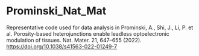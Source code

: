 # Prominski_Nat_Mat
Representative code used for data analysis in Prominski, A., Shi, J., Li, P. et al. Porosity-based heterojunctions enable leadless optoelectronic modulation of tissues. Nat. Mater. 21, 647–655 (2022). https://doi.org/10.1038/s41563-022-01249-7
